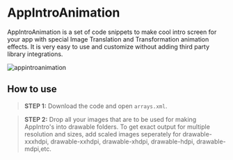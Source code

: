 # AppIntroAnimation
AppIntroAnimation is a set of code snippets to make cool intro screen for your app with special Image Translation and Transformation animation effects. It is very easy to use and customize without adding third party library integrations.

![appintroanimation](https://cloud.githubusercontent.com/assets/11768239/8968101/e8f9e094-3658-11e5-9e27-5dd9059fbff0.gif)

How to use
----------

> **STEP 1:** Download the code and open `arrays.xml`.

> **STEP 2:** Drop all your images that are to be used for making AppIntro's into drawable folders. To get exact output for multiple resolution and sizes, add scaled images seperately for drawable-xxxhdpi, drawable-xxhdpi, drawable-xhdpi, drawable-hdpi, drawable-mdpi,etc.



